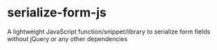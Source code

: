 # serialize-form-js
A lightweight JavaScript function/snippet/library to serialize form fields without jQuery or any other dependencies  
